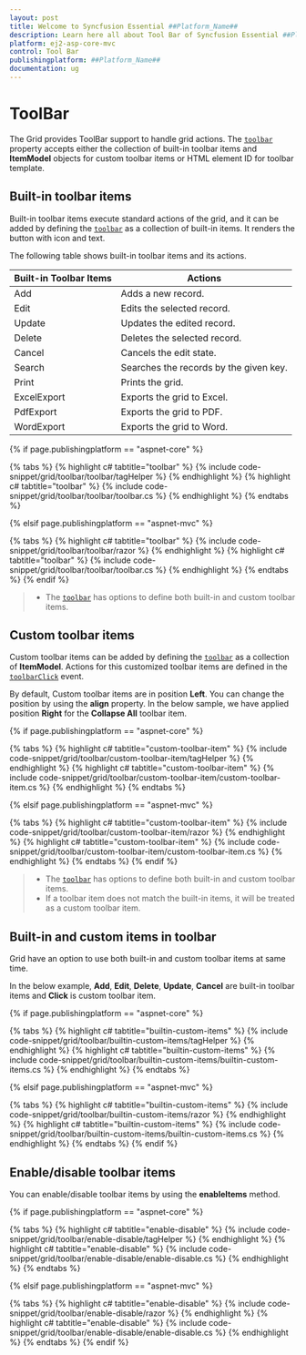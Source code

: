 ```yaml
---
layout: post
title: Welcome to Syncfusion Essential ##Platform_Name##
description: Learn here all about Tool Bar of Syncfusion Essential ##Platform_Name## widgets based on HTML5 and jQuery.
platform: ej2-asp-core-mvc
control: Tool Bar
publishingplatform: ##Platform_Name##
documentation: ug
---
```



# ToolBar

The Grid provides ToolBar support to handle grid actions. The [`toolbar`](https://help.syncfusion.com/cr/aspnetcore-js2/Syncfusion.EJ2.Grids.Grid.html#Syncfusion_EJ2_Grids_Grid_Toolbar)
property accepts either the collection of built-in toolbar items and **ItemModel** objects for custom toolbar items or HTML element ID for toolbar template.

## Built-in toolbar items

Built-in toolbar items execute standard actions of the grid, and it can be added by defining the [`toolbar`](https://help.syncfusion.com/cr/aspnetcore-js2/Syncfusion.EJ2.Grids.Grid.html#Syncfusion_EJ2_Grids_Grid_Toolbar)
as a collection of built-in items. It renders the button with icon and text.

The following table shows built-in toolbar items and its actions.

| Built-in Toolbar Items | Actions |
|------------------------|---------|
| Add | Adds a new record.|
| Edit | Edits the selected record.|
| Update | Updates the edited record.|
| Delete | Deletes the selected record.|
| Cancel | Cancels the edit state.|
| Search | Searches the records by the given key.|
| Print | Prints the grid.|
| ExcelExport | Exports the grid to Excel.|
| PdfExport | Exports the grid to PDF.|
| WordExport | Exports the grid to Word.|

{% if page.publishingplatform == "aspnet-core" %}

{% tabs %}
{% highlight c# tabtitle="toolbar" %}
{% include code-snippet/grid/toolbar/toolbar/tagHelper %}
{% endhighlight %}
{% highlight c# tabtitle="toolbar" %}
{% include code-snippet/grid/toolbar/toolbar/toolbar.cs %}
{% endhighlight %}
{% endtabs %}

{% elsif page.publishingplatform == "aspnet-mvc" %}

{% tabs %}
{% highlight c# tabtitle="toolbar" %}
{% include code-snippet/grid/toolbar/toolbar/razor %}
{% endhighlight %}
{% highlight c# tabtitle="toolbar" %}
{% include code-snippet/grid/toolbar/toolbar/toolbar.cs %}
{% endhighlight %}
{% endtabs %}
{% endif %}



> * The [`toolbar`](https://help.syncfusion.com/cr/aspnetcore-js2/Syncfusion.EJ2.Grids.Grid.html#Syncfusion_EJ2_Grids_Grid_Toolbar) has options to define both built-in and custom toolbar items.

## Custom toolbar items

Custom toolbar items can be added by defining the [`toolbar`](https://help.syncfusion.com/cr/aspnetcore-js2/Syncfusion.EJ2.Grids.Grid.html#Syncfusion_EJ2_Grids_Grid_Toolbar) as a collection of
**ItemModel**.
Actions for this customized toolbar items are defined in the [`toolbarClick`](https://help.syncfusion.com/cr/aspnetcore-js2/Syncfusion.EJ2.Grids.Grid.html#Syncfusion_EJ2_Grids_Grid_ToolbarClick) event.

By default, Custom toolbar items are in position **Left**. You can change the position by using the **align** property. In the below sample, we have applied position **Right** for the **Collapse All** toolbar item.

{% if page.publishingplatform == "aspnet-core" %}

{% tabs %}
{% highlight c# tabtitle="custom-toolbar-item" %}
{% include code-snippet/grid/toolbar/custom-toolbar-item/tagHelper %}
{% endhighlight %}
{% highlight c# tabtitle="custom-toolbar-item" %}
{% include code-snippet/grid/toolbar/custom-toolbar-item/custom-toolbar-item.cs %}
{% endhighlight %}
{% endtabs %}

{% elsif page.publishingplatform == "aspnet-mvc" %}

{% tabs %}
{% highlight c# tabtitle="custom-toolbar-item" %}
{% include code-snippet/grid/toolbar/custom-toolbar-item/razor %}
{% endhighlight %}
{% highlight c# tabtitle="custom-toolbar-item" %}
{% include code-snippet/grid/toolbar/custom-toolbar-item/custom-toolbar-item.cs %}
{% endhighlight %}
{% endtabs %}
{% endif %}



> * The [`toolbar`](https://help.syncfusion.com/cr/aspnetcore-js2/Syncfusion.EJ2.Grids.Grid.html#Syncfusion_EJ2_Grids_Grid_Toolbar) has options to define both built-in and custom toolbar items.
> * If a toolbar item does not match the built-in items, it will be treated as a custom toolbar item.

## Built-in and custom items in toolbar

Grid have an option to use both built-in and custom toolbar items at same time.

In the below example, **Add**, **Edit**, **Delete**, **Update**, **Cancel** are built-in toolbar items and **Click** is custom toolbar item.

{% if page.publishingplatform == "aspnet-core" %}

{% tabs %}
{% highlight c# tabtitle="builtin-custom-items" %}
{% include code-snippet/grid/toolbar/builtin-custom-items/tagHelper %}
{% endhighlight %}
{% highlight c# tabtitle="builtin-custom-items" %}
{% include code-snippet/grid/toolbar/builtin-custom-items/builtin-custom-items.cs %}
{% endhighlight %}
{% endtabs %}

{% elsif page.publishingplatform == "aspnet-mvc" %}

{% tabs %}
{% highlight c# tabtitle="builtin-custom-items" %}
{% include code-snippet/grid/toolbar/builtin-custom-items/razor %}
{% endhighlight %}
{% highlight c# tabtitle="builtin-custom-items" %}
{% include code-snippet/grid/toolbar/builtin-custom-items/builtin-custom-items.cs %}
{% endhighlight %}
{% endtabs %}
{% endif %}



## Enable/disable toolbar items

You can enable/disable toolbar items by using the **enableItems** method.

{% if page.publishingplatform == "aspnet-core" %}

{% tabs %}
{% highlight c# tabtitle="enable-disable" %}
{% include code-snippet/grid/toolbar/enable-disable/tagHelper %}
{% endhighlight %}
{% highlight c# tabtitle="enable-disable" %}
{% include code-snippet/grid/toolbar/enable-disable/enable-disable.cs %}
{% endhighlight %}
{% endtabs %}

{% elsif page.publishingplatform == "aspnet-mvc" %}

{% tabs %}
{% highlight c# tabtitle="enable-disable" %}
{% include code-snippet/grid/toolbar/enable-disable/razor %}
{% endhighlight %}
{% highlight c# tabtitle="enable-disable" %}
{% include code-snippet/grid/toolbar/enable-disable/enable-disable.cs %}
{% endhighlight %}
{% endtabs %}
{% endif %}


